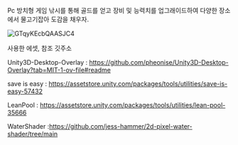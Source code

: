 Pc 방치형 게임
낚시를 통해 골드를 얻고 장비 및 능력치를 업그래이드하여 다양한 장소에서 물고기잡아 도감을 채우자.


![GTqyKEcbQAASJC4](https://github.com/user-attachments/assets/7032ea08-d338-4fa5-943f-c98081b6641b)


사용한 에셋, 참조 깃주소

Unity3D-Desktop-Overlay :  https://github.com/pheonise/Unity3D-Desktop-Overlay?tab=MIT-1-ov-file#readme

save is easy : https://assetstore.unity.com/packages/tools/utilities/save-is-easy-57432

LeanPool : https://assetstore.unity.com/packages/tools/utilities/lean-pool-35666

WaterShader :https://github.com/jess-hammer/2d-pixel-water-shader/tree/main
